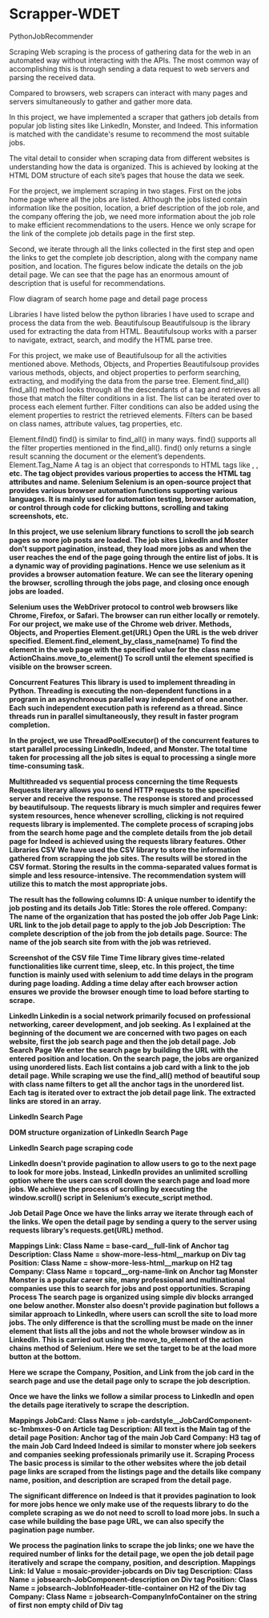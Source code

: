 # Scrapper-WDET
 PythonJobRecommender 

 

Scraping 
Web scraping is the process of gathering data for the web in an automated way without interacting with the APIs. The most common way of accomplishing this is through sending a data request to web servers and parsing the received data. 

Compared to browsers, web scrapers can interact with many pages and servers simultaneously to gather and gather more data. 

In this project, we have implemented a scraper that gathers job details from popular job listing sites like LinkedIn, Monster, and Indeed. This information is matched with the candidate's resume to recommend the most suitable jobs. 

The vital detail to consider when scraping data from different websites is understanding how the data is organized. This is achieved by looking at the HTML DOM structure of each site’s pages that house the data we seek. 

For the project, we implement scraping in two stages. 
First on the jobs home page where all the jobs are listed. Although the jobs listed contain information like the position, location, a brief description of the job role, and the company offering the job, we need more information about the job role to make efficient recommendations to the users. Hence we only scrape for the link of the complete job details page in the first step.
 
Second, we iterate through all the links collected in the first step and open the links to get the complete job description, along with the company name position, and location. The figures below indicate the details on the job detail page. We can see that the page has an enormous amount of description that is useful for recommendations.



 

Flow diagram of search home page and detail page process

Libraries
I have listed below the python libraries I have used to scrape and process the data from the web. 
Beautifulsoup
Beautifulsoup is the library used for extracting the data from HTML. Beautifulsoup works with a parser to navigate, extract, search, and modify the HTML parse tree. 

For this project, we make use of Beautifulsoup for all the activities mentioned above. 
Methods, Objects, and Properties
Beautifulsoup provides various methods, objects, and object properties to perform searching, extracting, and modifying the data from the parse tree. 
Element.find_all() 
find_all() method looks through all the descendants of a tag and retrieves all those that match the filter conditions in a list. The list can be iterated over to process each element further. Filter conditions can also be added using the element properties to restrict the retrieved elements. Filters can be based on class names, attribute values, tag properties, etc.



Element.filnd() 
find() is similar to find_all() in many ways. find() supports all the filter properties mentioned in the find_all(). find() only returns a single result scanning the document or the element’s dependents. 
Element.Tag_Name 
A tag is an object that corresponds to HTML tags like <body>, <a>, <b> etc. The tag object provides various properties to access the HTML tag attributes and name. 
Selenium
Selenium is an open-source project that provides various browser automation functions supporting various languages. It is mainly used for automation testing, browser automation, or control through code for clicking buttons, scrolling and taking screenshots, etc.

In this project, we use selenium library functions to scroll the job search pages so more job posts are loaded. The job sites LinkedIn and Moster don't support pagination, instead, they load more jobs as and when the user reaches the end of the page going through the entire list of jobs. It is a dynamic way of providing paginations. Hence we use selenium as it provides a browser automation feature. We can see the literary opening the browser, scrolling through the jobs page, and closing once enough jobs are loaded. 

Selenium uses the WebDriver protocol to control web browsers like Chrome, Firefox, or Safari. The browser can run either locally or remotely. For our project, we make use of the Chrome web driver. 
Methods, Objects, and Properties
Element.get(URL)
Open the URL is the web driver specified. 
Element.find_element_by_class_name(name)
To find the element in the web page with the specified value for the class name 
ActionChains.move_to_element()
To scroll until the element specified is visible on the browser screen.

Concurrent Features
This library is used to implement threading in Python. Threading is executing the non-dependent functions in a program in an asynchronous parallel way independent of one another. Each such independent execution path is referend as a thread. Since threads run in parallel simultaneously, they result in faster program completion. 

In the project, we use ThreadPoolExecutor() of the concurrent features to start parallel processing LinkedIn, Indeed, and Monster. The total time taken for processing all the job sites is equal to processing a single more time-consuming task.

Multithreaded vs sequential process concerning the time
Requests 
Requests literary allows you to send HTTP requests to the specified server and receive the response. The response is stored and processed by beautifulsoup. The requests library is much simpler and requires fewer system resources, hence whenever scrolling, clicking is not required requests library is implemented. The complete process of scraping jobs from the search home page and the complete details from the job detail page for Indeed is achieved using the requests library features. 
Other Libraries
CSV 
We have used the CSV library to store the information gathered from scrapping the job sites. The results will be stored in the CSV format. Storing the results in the comma-separated values format is simple and less resource-intensive. The recommendation system will utilize this to match the most appropriate jobs. 

The result has the following columns 
ID: A unique number to identify the job posting and its details 
Job Title: Stores the role offered. 
Company: The name of the organization that has posted the job offer
Job Page Link: URL link to the job detail page to apply to the job
Job Description: The complete description of the job from the job details page. 
Source: The name of the job search site from with the job was retrieved. 


Screenshot of the CSV file 
Time 
Time library gives time-related functionalities like current time, sleep, etc. In this project, the time function is mainly used with selenium to add time delays in the program during page loading. Adding a time delay after each browser action ensures we provide the browser enough time to load before starting to scrape. 

LinkedIn 
Linkedin is a social network primarily focused on professional networking, career development, and job seeking. As I explained at the beginning of the document we are concerned with two pages on each website, first the job search page and then the job detail page. 
Job Search Page
We enter the search page by building the URL with the entered position and location. On the search page, the jobs are organized using unordered lists. Each list contains a job card with a link to the job detail page. While scraping we use the find_all() method of beautiful soup with class name filters to get all the anchor tags in the unordered list. Each tag is iterated over to extract the job detail page link. The extracted links are stored in an array.  

LinkedIn Search Page 


DOM structure organization of LinkedIn Search Page 


LinkedIn Search page scraping code 

LinkedIn doesn't provide pagination to allow users to go to the next page to look for more jobs. Instead, LinkedIn provides an unlimited scrolling option where the users can scroll down the search page and load more jobs. We achieve the process of scrolling by executing the window.scroll() script in Selenium’s execute_script method. 

Job Detail Page
Once we have the links array we iterate through each of the links. We open the detail page by sending a query to the server using requests library’s requests.get(URL) method. 


Mappings 
Link: Class Name = base-card__full-link of Anchor tag
Description: Class Name = show-more-less-html__markup on Div tag
Position: Class Name = show-more-less-html__markup on H2 tag
Company: Class Name = topcard__org-name-link on Anchor tag
Monster 
Monster is a popular career site, many professional and multinational companies use this to search for jobs and post opportunities. 
Scraping Process
The search page is organized using simple div blocks arranged one below another. Monster also doesn't provide pagination but follows a similar approach to LinkedIn, where users can scroll the site to load more jobs. The only difference is that the scrolling must be made on the inner element that lists all the jobs and not the whole browser window as in LinkedIn. This is carried out using the move_to_element of the action chains method of Selenium. Here we set the target to be at the load more button at the bottom.

Here we scrape the Company, Position, and Link from the job card in the search page and use the detail page only to scrape the job description. 

Once we have the links we follow a similar process to LinkedIn and open the details page iteratively to scrape the description. 

Mappings 
JobCard: Class Name = job-cardstyle__JobCardComponent-sc-1mbmxes-0 on Article tag
Description: All text is the Main tag of the detail page
Position: Anchor tag of the main Job Card 
Company: H3 tag of the main Job Card
Indeed
Indeed is similar to monster where job seekers and companies seeking professionals primarily use it. 
Scraping Process
The basic process is similar to the other websites where the job detail page links are scraped from the listings page and the details like company name, position, and description are scraped from the detail page. 

The significant difference on Indeed is that it provides pagination to look for more jobs hence we only make use of the requests library to do the complete scraping as we do not need to scroll to load more jobs. In such a case while building the base page URL, we can also specify the pagination page number. 

We process the pagination links to scrape the job links; one we have the required number of links for the detail page, we open the job detail page iteratively and scrape the company, position, and description.
Mappings 
Link: Id Value = mosaic-provider-jobcards on Div tag
Description: Class Name = jobsearch-JobComponent-description on Div tag
Position: Class Name = jobsearch-JobInfoHeader-title-container on H2 of the Div tag
Company: Class Name = jobsearch-CompanyInfoContainer on the string of first non empty child of Div tag






